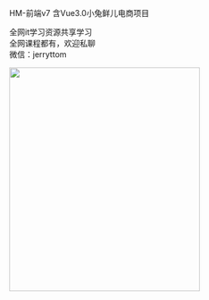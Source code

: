 HM-前端v7 含Vue3.0小兔鲜儿电商项目

全网it学习资源共享学习<br>全网课程都有，欢迎私聊<br>微信：jerryttom<br>

<img decoding="async" class="aligncenter size-medium wp-image-44087" src="https://img.52fun.com/uploads/2021/09/1631325536-c81e728d9d4c2f6.jpg" alt="" width="341" height="401">